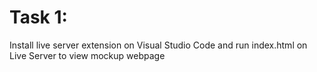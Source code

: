 # Task 1:
Install live server extension on Visual Studio Code and run index.html on Live Server to view mockup webpage
